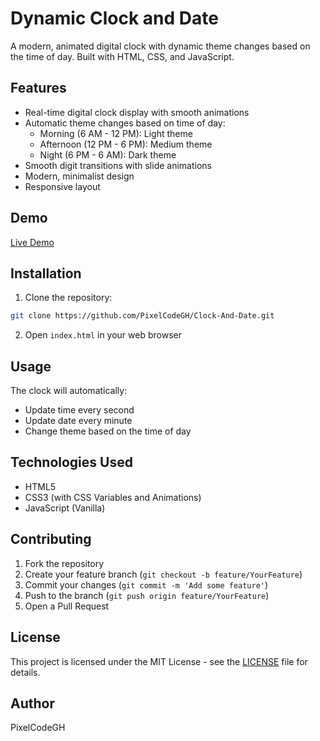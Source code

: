 # Dynamic Clock and Date

A modern, animated digital clock with dynamic theme changes based on the time of day. Built with HTML, CSS, and JavaScript.

## Features

- Real-time digital clock display with smooth animations
- Automatic theme changes based on time of day:
  - Morning (6 AM - 12 PM): Light theme
  - Afternoon (12 PM - 6 PM): Medium theme
  - Night (6 PM - 6 AM): Dark theme
- Smooth digit transitions with slide animations
- Modern, minimalist design
- Responsive layout

## Demo

[Live Demo](https://pixelcodegh.github.io/Clock-And-Date/)

## Installation

1. Clone the repository:
```bash
git clone https://github.com/PixelCodeGH/Clock-And-Date.git
```

2. Open `index.html` in your web browser

## Usage

The clock will automatically:
- Update time every second
- Update date every minute
- Change theme based on the time of day

## Technologies Used

- HTML5
- CSS3 (with CSS Variables and Animations)
- JavaScript (Vanilla)

## Contributing

1. Fork the repository
2. Create your feature branch (`git checkout -b feature/YourFeature`)
3. Commit your changes (`git commit -m 'Add some feature'`)
4. Push to the branch (`git push origin feature/YourFeature`)
5. Open a Pull Request

## License

This project is licensed under the MIT License - see the [LICENSE](LICENSE) file for details.

## Author

PixelCodeGH 